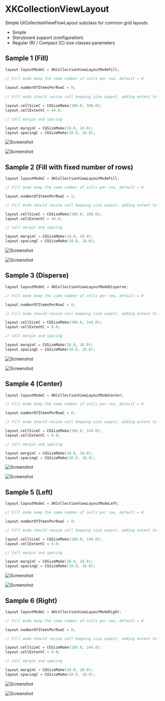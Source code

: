 # XKCollectionViewLayout
Simple UICollectionViewFlowLayout subclass for common grid layouts

* Simple
* Storyboard support (configuration)
* Regular (R) / Compact (C) size classes parameters

## Sample 1 (Fill)

```Objective-C
layout.layoutModeC = XKCollectionViewLayoutModeFill;

// Fill mode keep the same number of cells per row, default = 0
 
layout.numberOfItemsPerRowC = 0;
 
// Fill mode should resize cell keeping size aspect, adding extent to final height

layout.cellSizeC = CGSizeMake(100.0, 100.0);
layout.cellExtentC = 44.0;

// Cell margin and spacing

layout.marginC = CGSizeMake(10.0, 10.0);
layout.spacingC = CGSizeMake(10.0, 10.0);
```
![Screenshot](https://github.com/garranhado/XKCollectionViewLayout/blob/master/Samples/00P.png)

![Screenshot](https://github.com/garranhado/XKCollectionViewLayout/blob/master/Samples/00L.png)

## Sample 2 (Fill with fixed number of rows)

```Objective-C
layout.layoutModeC = XKCollectionViewLayoutModeFill;

// Fill mode keep the same number of cells per row, default = 0

layout.numberOfItemsPerRowC = 2;

// Fill mode should resize cell keeping size aspect, adding extent to final height

layout.cellSizeC = CGSizeMake(100.0, 100.0);
layout.cellExtentC = 44.0;

// Cell margin and spacing

layout.marginC = CGSizeMake(10.0, 10.0);
layout.spacingC = CGSizeMake(10.0, 10.0);
```
![Screenshot](https://github.com/garranhado/XKCollectionViewLayout/blob/master/Samples/01P.png)

![Screenshot](https://github.com/garranhado/XKCollectionViewLayout/blob/master/Samples/01L.png)

## Sample 3 (Disperse)

```Objective-C
layout.layoutModeC = XKCollectionViewLayoutModeDisperse;

// Fill mode keep the same number of cells per row, default = 0

layout.numberOfItemsPerRowC = 0;

// Fill mode should resize cell keeping size aspect, adding extent to final height

layout.cellSizeC = CGSizeMake(100.0, 144.0);
layout.cellExtentC = 0.0;

// Cell margin and spacing

layout.marginC = CGSizeMake(10.0, 10.0);
layout.spacingC = CGSizeMake(10.0, 10.0);
```
![Screenshot](https://github.com/garranhado/XKCollectionViewLayout/blob/master/Samples/02P.png)

![Screenshot](https://github.com/garranhado/XKCollectionViewLayout/blob/master/Samples/02L.png)

## Sample 4 (Center)

```Objective-C
layout.layoutModeC = XKCollectionViewLayoutModeCenter;

// Fill mode keep the same number of cells per row, default = 0

layout.numberOfItemsPerRowC = 0;

// Fill mode should resize cell keeping size aspect, adding extent to final height

layout.cellSizeC = CGSizeMake(100.0, 144.0);
layout.cellExtentC = 0.0;

// Cell margin and spacing

layout.marginC = CGSizeMake(10.0, 10.0);
layout.spacingC = CGSizeMake(10.0, 10.0);
```
![Screenshot](https://github.com/garranhado/XKCollectionViewLayout/blob/master/Samples/03P.png)

![Screenshot](https://github.com/garranhado/XKCollectionViewLayout/blob/master/Samples/03L.png)

## Sample 5 (Left)

```Objective-C
layout.layoutModeC = XKCollectionViewLayoutModeLeft;

// Fill mode keep the same number of cells per row, default = 0

layout.numberOfItemsPerRowC = 0;

// Fill mode should resize cell keeping size aspect, adding extent to final height

layout.cellSizeC = CGSizeMake(100.0, 144.0);
layout.cellExtentC = 0.0;

// Cell margin and spacing

layout.marginC = CGSizeMake(10.0, 10.0);
layout.spacingC = CGSizeMake(10.0, 10.0);
```
![Screenshot](https://github.com/garranhado/XKCollectionViewLayout/blob/master/Samples/04P.png)

![Screenshot](https://github.com/garranhado/XKCollectionViewLayout/blob/master/Samples/04L.png)

## Sample 6 (Right)

```Objective-C
layout.layoutModeC = XKCollectionViewLayoutModeRight;

// Fill mode keep the same number of cells per row, default = 0

layout.numberOfItemsPerRowC = 0;

// Fill mode should resize cell keeping size aspect, adding extent to final height

layout.cellSizeC = CGSizeMake(100.0, 144.0);
layout.cellExtentC = 0.0;

// Cell margin and spacing

layout.marginC = CGSizeMake(10.0, 10.0);
layout.spacingC = CGSizeMake(10.0, 10.0);
```
![Screenshot](https://github.com/garranhado/XKCollectionViewLayout/blob/master/Samples/05P.png)

![Screenshot](https://github.com/garranhado/XKCollectionViewLayout/blob/master/Samples/05L.png)
